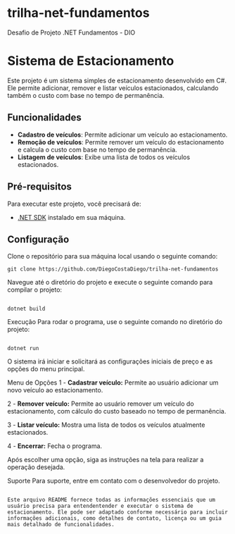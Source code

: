 # trilha-net-fundamentos
Desafio de Projeto .NET Fundamentos -  DIO

# Sistema de Estacionamento

Este projeto é um sistema simples de estacionamento desenvolvido em C#. Ele permite adicionar, remover e listar veículos estacionados, calculando também o custo com base no tempo de permanência.

## Funcionalidades

- **Cadastro de veículos**: Permite adicionar um veículo ao estacionamento.
- **Remoção de veículos**: Permite remover um veículo do estacionamento e calcula o custo com base no tempo de permanência.
- **Listagem de veículos**: Exibe uma lista de todos os veículos estacionados.

## Pré-requisitos

Para executar este projeto, você precisará de:

- [.NET SDK](https://dotnet.microsoft.com/download) instalado em sua máquina.

## Configuração

Clone o repositório para sua máquina local usando o seguinte comando:

```
git clone https://github.com/DiegoCostaDiego/trilha-net-fundamentos
```
Navegue até o diretório do projeto e execute o seguinte comando para compilar o projeto:

```

dotnet build
```

Execução
Para rodar o programa, use o seguinte comando no diretório do projeto:

```

dotnet run
```

O sistema irá iniciar e solicitará as configurações iniciais de preço e as opções do menu principal.

Menu de Opções
1 - **Cadastrar veículo:** Permite ao usuário adicionar um novo veículo ao estacionamento.

2 - **Remover veículo:** Permite ao usuário remover um veículo do estacionamento, com cálculo do custo baseado no tempo de permanência.

3 - **Listar veículo:** Mostra uma lista de todos os veículos atualmente estacionados.

4 - **Encerrar:** Fecha o programa.

Após escolher uma opção, siga as instruções na tela para realizar a operação desejada.

Suporte
Para suporte, entre em contato com o desenvolvedor do projeto.

```

Este arquivo README fornece todas as informações essenciais que um usuário precisa para entendentender e executar o sistema de estacionamento. Ele pode ser adaptado conforme necessário para incluir informações adicionais, como detalhes de contato, licença ou um guia mais detalhado de funcionalidades.
